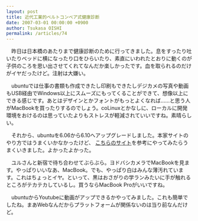 ```yaml
---
layout: post
title: 近代工業的ベルトコンベア式健康診断
date: 2007-03-01 00:00:00 +0900
author: Tsukasa OISHI
permalink: /articles/74
---
```



　昨日は日本橋のあたりまで健康診断のために行ってきました。息をすったり吐いたりベッドに横になったり口をひらいたり、素直にいわれたとおりに動くのが子供のころを思い出させてくれてなんだか楽しかったです。血を取られるのだけがイヤだったけど。注射は大嫌い。  

　ubuntuでは仕事の書類も作成できたし印刷もできたしデジカメの写真や動画もUSB経由でWindows以上にスムーズにもってくることができて、想像以上にできる感じです。あとはデザインとかフォントがもっとよくなれば……と思う人がMacBookを買ったりするのでしょう。coLinuxとかなしに、ローカルに開発環境をおけるのは思っていたよりもストレスが軽減されていいですね。素晴らしい。  

　それから、ubuntuを6.06から6.10へアップグレードしました。本家サイトのやり方ではうまくいかなかったけど、 [こちらのサイト](http://foma-zakki.cocolog-nifty.com/zakki/2007/01/_ubuntu_upgrade.html)を参考にやってみたらうまくいきました。よかったよかった。  

　ユルさんと新宿で待ち合わせてぶらぶら。ヨドバシカメラでMacBookを見ます。やっぱりいいなあ、MacBook。でも、やっぱり白はみんな薄汚れています。これはちょっとイヤ。といって、黒はおさがりの学ランみたいに手が触れるところがテカテカしているし。買うならMacBook Proがいいですね。  

　ubuntuからYoutubeに動画がアップできるかやってみました。これも簡単でしたね。まあWebなんだからプラットフォームが関係ないのは当り前なんだけど。  
